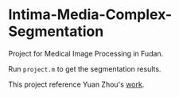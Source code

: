 # Intima-Media-Complex-Segmentation
Project for Medical Image Processing in Fudan.

Run `project.m` to get the segmentation results.

This project reference Yuan Zhou's [work](https://github.com/zhouyuanzxcv/Intima-Media-Segmentation).
